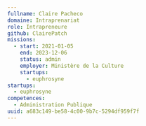 ```yaml
---
fullname: Claire Pacheco
domaine: Intraprenariat
role: Intrapreneure
github: ClairePatch
missions:
  - start: 2021-01-05
    end: 2023-12-06
    status: admin
    employer: Ministère de la Culture
    startups:
      - euphrosyne
startups:
  - euphrosyne
competences:
  - Administration Publique
uuid: a683c149-be58-4c00-9b7c-5294df959f7f
---
```

